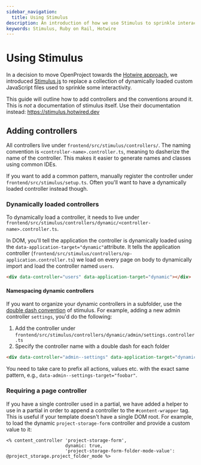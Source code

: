 ```yaml
---
sidebar_navigation:
  title: Using Stimulus
description: An introduction of how we use Stimulus to sprinkle interactivity
keywords: Stimulus, Ruby on Rail, Hotwire
---
```




# Using  Stimulus

In a decision to move OpenProject towards the [Hotwire approach](https://hotwired.dev/), we introduced [Stimulus.js](https://stimulus.hotwired.dev) to replace a collection of dynamically loaded custom JavaScript files used to sprinkle some interactivity.

This guide will outline how to add controllers and the conventions around it. This is _not_ a documentation of stimulus itself. Use their documentation instead: https://stimulus.hotwired.dev

## Adding controllers

All controllers live under `frontend/src/stimulus/controllers/`. The naming convention is `<controller-name>.controller.ts`, meaning to dasherize the name of the controller. This makes it easier to generate names and classes using common IDEs.

If you want to add a common pattern, manually register the controller under `frontend/src/stimulus/setup.ts`. Often you'll want to have a dynamically loaded controller instead though.

### Dynamically loaded controllers

To dynamically load a controller, it needs to live under `frontend/src/stimulus/controllers/dynamic/<controller-name>.controller.ts`.

In DOM, you'll tell the application the controller is dynamically loaded using the `data-application-target="dynamic"`attribute. It tells the application controller (`frontend/src/stimulus/controllers/op-application.controller.ts`) we load on every page on body to dynamically import and load the controller named `users`.

```html
<div data-controller="users" data-application-target="dynamic"></div>
```

#### Namespacing dynamic controllers

If you want to organize your dynamic controllers in a subfolder, use the [double dash convention](https://stimulus.hotwired.dev/handbook/installing#controller-filenames-map-to-identifiers) of stimulus. For example, adding a new admin controller `settings`, you'd do the following:

1. Add the controller under `frontend/src/stimulus/controllers/dynamic/admin/settings.controller.ts`
2. Specify the controller name with a double dash for each folder

```html
<div data-controller="admin--settings" data-application-target="dynamic"></div>
```

You need to take care to prefix all actions, values etc. with the exact same pattern, e.g., `data-admin--settings-target="foobar"`.

### Requiring a page controller

If you have a single controller used in a partial, we have added a helper to use in a partial in order to append a controller to the `#content-wrapper` tag. This is useful if your template doesn't have a single DOM root. For example, to load the dynamic `project-storage-form` controller and provide a custom value to it:

```erb
<% content_controller 'project-storage-form',
                      dynamic: true,
                      'project-storage-form-folder-mode-value': @project_storage.project_folder_mode %>
```
